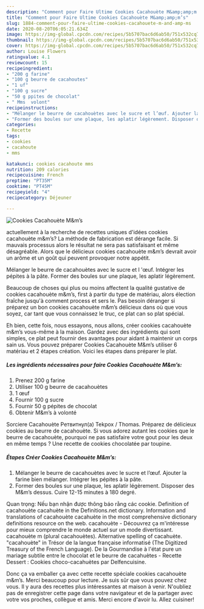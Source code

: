 ```yaml
---
description: "Comment pour Faire Ultime Cookies Cacahouète M&amp;amp;m’s"
title: "Comment pour Faire Ultime Cookies Cacahouète M&amp;amp;m’s"
slug: 1884-comment-pour-faire-ultime-cookies-cacahouete-m-and-amp-ms
date: 2020-08-20T06:05:21.634Z
image: https://img-global.cpcdn.com/recipes/5b5707bac6d6ab50/751x532cq70/cookies-cacahouete-mms-photo-principale-de-la-recette.jpg
thumbnail: https://img-global.cpcdn.com/recipes/5b5707bac6d6ab50/751x532cq70/cookies-cacahouete-mms-photo-principale-de-la-recette.jpg
cover: https://img-global.cpcdn.com/recipes/5b5707bac6d6ab50/751x532cq70/cookies-cacahouete-mms-photo-principale-de-la-recette.jpg
author: Louise Flowers
ratingvalue: 4.1
reviewcount: 15
recipeingredient:
- "200 g farine"
- "100 g beurre de cacahoutes"
- "1 uf"
- "100 g sucre"
- "50 g ppites de chocolat"
- " Mms  volont"
recipeinstructions:
- "Mélanger le beurre de cacahouètes avec le sucre et l’œuf. Ajouter la farine bien mélanger. Intégrer les pépites à la pâte."
- "Former des boules sur une plaque, les aplatir légèrement. Disposer des M&amp;m’s dessus. Cuire 12-15 minutes à 180 degré."
categories:
- Recette
tags:
- cookies
- cacahoute
- mms

katakunci: cookies cacahoute mms 
nutrition: 209 calories
recipecuisine: French
preptime: "PT35M"
cooktime: "PT45M"
recipeyield: "4"
recipecategory: Déjeuner

---
```



![Cookies Cacahouète M&amp;m’s](https://img-global.cpcdn.com/recipes/5b5707bac6d6ab50/751x532cq70/cookies-cacahouete-mms-photo-principale-de-la-recette.jpg)

actuellement à la recherche de recettes uniques d'idées cookies cacahouète m&amp;m’s? La méthode de fabrication est dérange facile. Si mauvais processus alors le résultat ne sera pas satisfaisant et même désagréable. Alors que le délicieux cookies cacahouète m&amp;m’s devrait avoir un arôme et un goût qui peuvent provoquer notre appétit.

Mélanger le beurre de cacahouètes avec le sucre et l &#39;œuf. Intégrer les pépites à la pâte. Former des boules sur une plaque, les aplatir légèrement.

Beaucoup de choses qui plus ou moins affectent la qualité gustative de cookies cacahouète m&amp;m’s, first à partir du type de matériau, alors élection fraîche jusqu'à comment process et sers le. Pas besoin déranger si préparez un bon cookies cacahouète m&amp;m’s délicieux dans où que vous soyez, car tant que vous connaissez le truc, ce plat can so plat spécial.


Eh bien, cette fois, nous essayons, nous allons, créer cookies cacahouète m&amp;m’s vous-même à la maison. Gardez avec des ingrédients qui sont simples, ce plat peut fournir des avantages pour aidant à maintenir un corps sain us. Vous pouvez préparer Cookies Cacahouète M&amp;m’s utiliser 6 matériau et 2 étapes création. Voici les étapes dans préparer le plat.

<!--inarticleads1-->

##### Les ingrédients nécessaires pour faire Cookies Cacahouète M&amp;m’s:

1. Prenez 200 g farine
1. Utiliser 100 g beurre de cacahouètes
1.  1 œuf
1. Fournir 100 g sucre
1. Fournir 50 g pépites de chocolat
1. Obtenir  M&amp;m’s à volonté


Sorciere Cacahouète Ретвитнул(а) Tekpox / Thomas. Préparez de délicieux cookies au beurre de cacahouète. Si vous adorez autant les cookies que le beurre de cacahouète, pourquoi ne pas satisfaire votre gout pour les deux en même temps ? Une recette de cookies chocolatée par toupine. 

<!--inarticleads2-->

##### Étapes Créer Cookies Cacahouète M&amp;m’s:

1. Mélanger le beurre de cacahouètes avec le sucre et l’œuf. Ajouter la farine bien mélanger. Intégrer les pépites à la pâte.
1. Former des boules sur une plaque, les aplatir légèrement. Disposer des M&amp;m’s dessus. Cuire 12-15 minutes à 180 degré.


Quan trọng: Nếu bạn nhận được thông báo rằng các cookie. Definition of cacahouète cacahuète in the Definitions.net dictionary. Information and translations of cacahouète cacahuète in the most comprehensive dictionary definitions resource on the web. cacahouète - Découvrez ça m&#39;intéresse pour mieux comprendre le monde actuel sur un mode divertissant. cacahouète m (plural cacahouètes). Alternative spelling of cacahuète. &#34;cacahouète&#34; in Trésor de la langue française informatisé (The Digitized Treasury of the French Language). De la Gourmandise à l&#39;état pure un mariage subtile entre le chocolat et le beurre de cacahuètes - Recette Dessert : Cookies choco-cacahuètes par Delfencuisine. 


Donc ça va emballer ça avec cette recette spéciale cookies cacahouète m&amp;m’s. Merci beaucoup pour lecture. Je suis sûr que vous pouvez chez vous. Il y aura des recettes plus  intéressantes at maison à venir. N'oubliez pas de enregistrer cette page dans votre navigateur et de la partager avec votre vos proches, collègue et amis. Merci encore d'avoir lu. Allez cuisiner!
